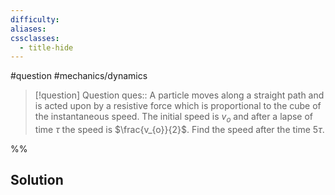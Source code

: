 ```yaml
---
difficulty: 
aliases: 
cssclasses:
  - title-hide
---
```

#question #mechanics/dynamics 

> [!question] Question 
> ques:: A particle moves along a straight path and is acted upon by a resistive force which is proportional to the cube of the instantaneous speed. The initial speed is $v_{o}$ and after a lapse of time $\tau$ the speed is $\frac{v_{o}}{2}$. Find the speed after the time $5\tau$.

%%
## Solution


